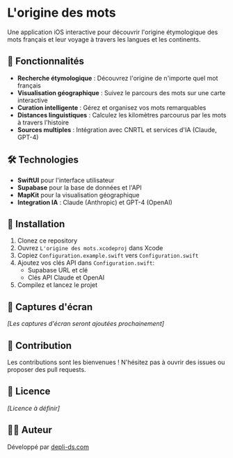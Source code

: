 # L'origine des mots

Une application iOS interactive pour découvrir l'origine étymologique des mots français et leur voyage à travers les langues et les continents.

## 🌟 Fonctionnalités

- **Recherche étymologique** : Découvrez l'origine de n'importe quel mot français
- **Visualisation géographique** : Suivez le parcours des mots sur une carte interactive
- **Curation intelligente** : Gérez et organisez vos mots remarquables
- **Distances linguistiques** : Calculez les kilomètres parcourus par les mots à travers l'histoire
- **Sources multiples** : Intégration avec CNRTL et services d'IA (Claude, GPT-4)

## 🛠 Technologies

- **SwiftUI** pour l'interface utilisateur
- **Supabase** pour la base de données et l'API
- **MapKit** pour la visualisation géographique
- **Integration IA** : Claude (Anthropic) et GPT-4 (OpenAI)

## 🚀 Installation

1. Clonez ce repository
2. Ouvrez `L'origine des mots.xcodeproj` dans Xcode
3. Copiez `Configuration.example.swift` vers `Configuration.swift`
4. Ajoutez vos clés API dans `Configuration.swift`:
   - Supabase URL et clé
   - Clés API Claude et OpenAI
5. Compilez et lancez le projet

## 📱 Captures d'écran

*[Les captures d'écran seront ajoutées prochainement]*

## 🤝 Contribution

Les contributions sont les bienvenues ! N'hésitez pas à ouvrir des issues ou proposer des pull requests.

## 📄 Licence

*[Licence à définir]*

## 👨‍💻 Auteur

Développé par [depli-ds.com](https://depli-ds.com) 